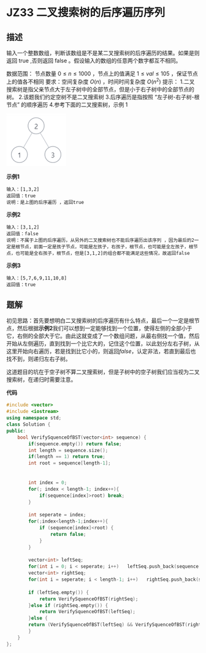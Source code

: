 # JZ33 二叉搜索树的后序遍历序列

## 描述

输入一个整数数组，判断该数组是不是某二叉搜索树的后序遍历的结果。如果是则返回 true ,否则返回 false 。假设输入的数组的任意两个数字都互不相同。 

<!--more-->

数据范围： 节点数量 $0≤n≤1000$ ，节点上的值满足 $1≤val≤105$ ，保证节点上的值各不相同
要求：空间复杂度 $O(n)$ ，时间时间复杂度 $O(n^2)$
提示：
1.二叉搜索树是指父亲节点大于左子树中的全部节点，但是小于右子树中的全部节点的树。
2.该题我们约定空树不是二叉搜索树
3.后序遍历是指按照 “左子树-右子树-根节点” 的顺序遍历
4.参考下面的二叉搜索树，示例 1 

![imgs](./imgs/JZ33_describe.png)

**示例1**

```
输入：[1,3,2]
返回值：true
说明：是上图的后序遍历 ，返回true        
```

**示例2**

```
输入：[3,1,2]
返回值：false
说明：不属于上图的后序遍历，从另外的二叉搜索树也不能后序遍历出该序列 ，因为最后的2一定是根节点，前面一定是孩子节点，可能是左孩子，右孩子，根节点，也可能是全左孩子，根节点，也可能是全右孩子，根节点，但是[3,1,2]的组合都不能满足这些情况，故返回false   
```

**示例3**

```
输入：[5,7,6,9,11,10,8]
返回值：true
```

## 题解

初见思路：首先要想明白二叉搜索树的后序遍历有什么特点，最后一个一定是根节点，然后根据**示例2**我们可以想到一定能够找到一个位置，使得左侧的全部小于它，右侧的全部大于它。由此这就变成了一个数组问题，从最右侧找一个值，然后开始从左侧遍历，直到找到一个比它大的，记住这个位置，以此划分左右子树，从这里开始向右遍历，若是找到比它小的，则返回$false$，认定非法，若直到最后也找不到，则递归左右子树。

这道题目的坑在于空子树不算二叉搜索树，但是子树中的空子树我们应当视为二叉搜索树，在递归时需要注意。

**代码**

```C++
#include <vector>
#include <iostream>
using namespace std;
class Solution {
public:
    bool VerifySquenceOfBST(vector<int> sequence) {
        if(sequence.empty()) return false;
        int length = sequence.size();
        if(length == 1) return true;        
        int root = sequence[length-1];


        int index = 0;
        for(; index < length-1; index++){
            if(sequence[index]>root) break;
        }

        int seperate = index;
        for(;index<length-1;index++){
            if (sequence[index]<root) {
                return false;
            }
        }

        vector<int> leftSeq;
        for(int i = 0; i < seperate; i++)   leftSeq.push_back(sequence[i]);
        vector<int> rightSeq;
        for(int i = seperate; i < length-1; i++)   rightSeq.push_back(sequence[i]);

        if (leftSeq.empty()) {
            return VerifySquenceOfBST(rightSeq);
        }else if (rightSeq.empty()) {
            return VerifySquenceOfBST(leftSeq);
        }else {
        return (VerifySquenceOfBST(leftSeq) && VerifySquenceOfBST(rightSeq));        
        }
    }
};
